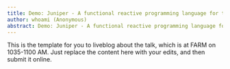 ```yaml
---
title: Demo: Juniper - A functional reactive programming language for the Arduino
author: whoami (Anonymous)
abstract: Demo: Juniper - A functional reactive programming language for the Arduino
---
```


This is the template for you to liveblog about the talk,
which is at FARM on 1035-1100 AM.  Just replace the content here
with your edits, and then submit it online.
